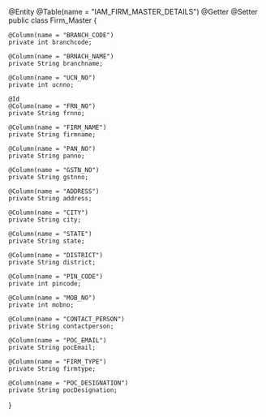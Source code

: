 
@Entity
@Table(name = "IAM_FIRM_MASTER_DETAILS")
@Getter
@Setter
public class Firm_Master {

    @Column(name = "BRANCH_CODE")
    private int branchcode;

    @Column(name = "BRNACH_NAME")
    private String branchname;

    @Column(name = "UCN_NO")
    private int ucnno;

    @Id
    @Column(name = "FRN_NO")
    private String frnno;

    @Column(name = "FIRM_NAME")
    private String firmname;

    @Column(name = "PAN_NO")
    private String panno;

    @Column(name = "GSTN_NO")
    private String gstnno;

    @Column(name = "ADDRESS")
    private String address;

    @Column(name = "CITY")
    private String city;

    @Column(name = "STATE")
    private String state;

    @Column(name = "DISTRICT")
    private String district;

    @Column(name = "PIN_CODE")
    private int pincode;

    @Column(name = "MOB_NO")
    private int mobno;

    @Column(name = "CONTACT_PERSON")
    private String contactperson;

    @Column(name = "POC_EMAIL")
    private String pocEmail;

    @Column(name = "FIRM_TYPE")
    private String firmtype;

    @Column(name = "POC_DESIGNATION")
    private String pocDesignation;


}
